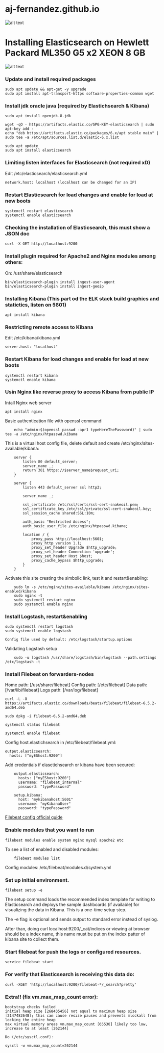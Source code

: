 # aj-fernandez.github.io
![alt text](https://upload.wikimedia.org/wikipedia/commons/thumb/6/64/Solar-System.pdf/page1-3897px-Solar-System.pdf.jpg)

# Installing Elasticsearch on Hewlett Packard ML350 G5 x2 XEON 8 GB
![alt text](https://ydevs.com/wp-content/uploads/2017/10/logos-stack-elk.png)
### Update and install required packages

	sudo apt update && apt-get -y upgrade
	sudo apt install apt-transport-https software-properties-common wget

### Install jdk oracle java (required by Elastichsearch & Kibana)

	sudo apt install openjdk-8-jdk

	wget -qO - https://artifacts.elastic.co/GPG-KEY-elasticsearch | sudo apt-key add -
	echo "deb https://artifacts.elastic.co/packages/6.x/apt stable main" | sudo tee -a /etc/apt/sources.list.d/elastic-6.x.list
	
	sudo apt update
	sudo apt install elasticsearch

### Limiting listen interfaces for Elasticsearch (not required xD)

 Edit /etc/elasticsearch/elasticsearch.yml

	network.host: localhost (localhost can be changed for an IP)

### Restart Elasticsearch for load changes and enable for load at new boots

	systemctl restart elasticsearch
	systemctl enable elasticsearch

### Checking the installation of Elasticsearch, this must show a JSON doc

	curl -X GET http://localhost:9200

### Install plugin required for Apache2 and Nginx modules among others:

On: /usr/share/elasticsearch
	
	bin/elasticsearch-plugin install ingest-user-agent
	bin/elasticsearch-plugin install ingest-geoip

### Installing Kibana (This part od the ELK stack build graphics and statictics, listen on 5601)

	apt install kibana

### Restricting remote access to Kibana
	
Edit /etc/kibana/kibana.yml
	
	server.host: "localhost"

### Restart Kibana for load changes and enable for load at new boots

	systemctl restart kibana
	systemctl enable kibana

### Usin Nginx like reverse proxy to access Kibana from public IP

Intall Nginx web server

	apt install nginx
	
 Basic authentication file with openssl command

		echo "admin:$(openssl passwd -apr1 typeHereThePassword)" | sudo tee -a /etc/nginx/htpasswd.kibana

This is a virtual host config file, delete default and create /etc/nginx/sites-available/kibana:
		
		server {
		    listen 80 default_server;
		    server_name _;
		    return 301 https://$server_name$request_uri;
		}

		server {
		    listen 443 default_server ssl http2;
 
		    server_name _;
 
		    ssl_certificate /etc/ssl/certs/ssl-cert-snakeoil.pem;
		    ssl_certificate_key /etc/ssl/private/ssl-cert-snakeoil.key;
		    ssl_session_cache shared:SSL:10m;
 
		    auth_basic "Restricted Access";
		    auth_basic_user_file /etc/nginx/htpasswd.kibana;
 
		    location / {
		        proxy_pass http://localhost:5601;
		        proxy_http_version 1.1;
		        proxy_set_header Upgrade $http_upgrade;
		        proxy_set_header Connection 'upgrade';
		        proxy_set_header Host $host;
		        proxy_cache_bypass $http_upgrade;
		    }
		}

Activate this site creating the simbolic link, test it and restart&enabling:

		sudo ln -s /etc/nginx/sites-available/kibana /etc/nginx/sites-enabled/kibana
		sudo nginx -t
		sudo systemctl restart nginx
		sudo systemctl enable nginx

### Install Logstash, restart&enabling
	
	sudo systemctl restart logstash
	sudo systemctl enable logstash
	
	Config file used by default: /etc/logstash/startup.options
	
Validating Logstash setup

		sudo -u logstash /usr/share/logstash/bin/logstash --path.settings /etc/logstash -t

### Install Filebeat on forwarders-nodes

Home path: [/usr/share/filebeat] Config path: [/etc/filebeat] Data path: [/var/lib/filebeat] Logs path: [/var/log/filebeat]
	
	curl -L -O https://artifacts.elastic.co/downloads/beats/filebeat/filebeat-6.5.2-amd64.deb
 
	sudo dpkg -i filebeat-6.5.2-amd64.deb

	systemctl status filebeat

	systemctl enable filebeat

 Config host.elastichsearch in /etc/filebeat/filebeat.yml:

	output.elasticsearch:
	  hosts: ["myEShost:9200"]

Add credentials if elasctichsearch or kibana have been secured:
		
		output.elasticsearch:
		  hosts: ["myEShost:9200"]
		  username: "filebeat_internal"
		  password: "typePassword" 

		setup.kibana:
		  host: "mykibanahost:5601"
		  username: "myKibanaUser"  
		  password: "typePassword"

[Filebeat config official guide](https://www.elastic.co/guide/en/beats/filebeat/current/filebeat-configuration.html)

### Enable modules that you want to run

	filebeat modules enable system nginx mysql apache2 etc
	
To see a list of enabled and disabled modules:
		
		filebeat modules list

Config modules: /etc/filebeat/modules.d/system.yml

### Set up initial environment.

	filebeat setup -e

The setup command loads the recommended index template for writing to Elasticsearch and deploys the sample dashboards (if available) for visualizing the data in Kibana. This is a one-time setup step.

The -e flag is optional and sends output to standard error instead of syslog.

After than, doing curl localhost:9200/_cat/indices or viewing at browser should be a index name, this name must be put on the index patter of kibana site to collect them.

### Start filebeat for push the logs or configured resources.

	service filebeat start

### For verify that Elasticsearch is receiving this data do:

	curl -XGET 'http://localhost:9200/filebeat-*/_search?pretty'


### Extra!! (fix vm.max_map_count error):

	bootstrap checks failed
	initial heap size [268435456] not equal to maximum heap size [2147483648]; this can cause resize pauses and prevents mlockall from locking the entire heap
	max virtual memory areas vm.max_map_count [65530] likely too low, increase to at least [262144]

	Do (/etc/sysctl.conf):

	sysctl -w vm.max_map_count=262144
